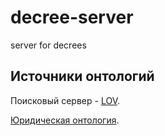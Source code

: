 # decree-server
server for decrees


## Источники онтологий

Поисковый сервер - [LOV](http://lov.okfn.org/dataset/lov/terms).

[Юридическая онтология](http://www.omg.org/spec/EDMC-FIBO/BE/20160201/LegalEntities/LegalPersons.rdf).
